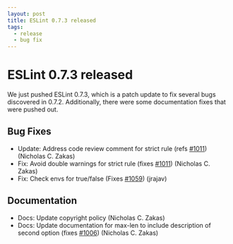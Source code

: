 ```yaml
---
layout: post
title: ESLint 0.7.3 released
tags:
  - release
  - bug fix
---
```

# ESLint 0.7.3 released

We just pushed ESLint 0.7.3, which is a patch update to fix several bugs discovered in 0.7.2. Additionally, there were some documentation fixes that were pushed out.

## Bug Fixes

* Update: Address code review comment for strict rule (refs [#1011](https://github.com/eslint/eslint/issues/1011)) (Nicholas C. Zakas)
* Fix: Avoid double warnings for strict rule (fixes [#1011](https://github.com/eslint/eslint/issues/1011)) (Nicholas C. Zakas)
* Fix: Check envs for true/false (Fixes [#1059](https://github.com/eslint/eslint/issues/1059)) (jrajav)

## Documentation

* Docs: Update copyright policy (Nicholas C. Zakas)
* Docs: Update documentation for max-len to include description of second option (fixes [#1006](https://github.com/eslint/eslint/issues/1006)) (Nicholas C. Zakas)
